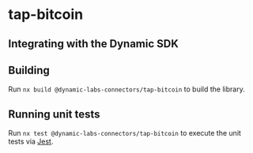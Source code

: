 # tap-bitcoin

## Integrating with the Dynamic SDK

## Building

Run `nx build @dynamic-labs-connectors/tap-bitcoin` to build the library.

## Running unit tests

Run `nx test @dynamic-labs-connectors/tap-bitcoin` to execute the unit tests via [Jest](https://jestjs.io).


